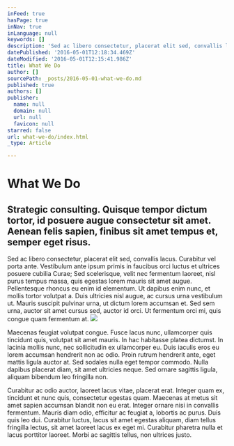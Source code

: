 ```yaml
---
inFeed: true
hasPage: true
inNav: true
inLanguage: null
keywords: []
description: 'Sed ac libero consectetur, placerat elit sed, convallis lacus. Curabitur vel porta ante. Vestibulum ante ipsum primis in faucibus orci luctus et ultrices posuere cubilia Curae; Sed scelerisque, velit nec fermentum laoreet, nisl purus tempus massa, quis egestas lorem mauris sit amet augue. Pellentesque rhoncus eu enim id elementum. Ut dapibus enim nunc, et mollis tortor volutpat a. Duis ultricies nisl augue, ac cursus urna vestibulum ut. Mauris suscipit pulvinar urna, ut dictum lorem accumsan et. Sed sem urna, auctor sit amet cursus sed, auctor id orci. Ut fermentum orci mi, quis congue quam fermentum at.'
datePublished: '2016-05-01T12:18:34.469Z'
dateModified: '2016-05-01T12:15:41.986Z'
title: What We Do
author: []
sourcePath: _posts/2016-05-01-what-we-do.md
published: true
authors: []
publisher:
  name: null
  domain: null
  url: null
  favicon: null
starred: false
url: what-we-do/index.html
_type: Article

---
```

# What We Do

## Strategic consulting. Quisque tempor dictum tortor, id posuere augue consectetur sit amet. Aenean felis sapien, finibus sit amet tempus et, semper eget risus. 

Sed ac libero consectetur, placerat elit sed, convallis lacus. Curabitur vel porta ante. Vestibulum ante ipsum primis in faucibus orci luctus et ultrices posuere cubilia Curae; Sed scelerisque, velit nec fermentum laoreet, nisl purus tempus massa, quis egestas lorem mauris sit amet augue. Pellentesque rhoncus eu enim id elementum. Ut dapibus enim nunc, et mollis tortor volutpat a. Duis ultricies nisl augue, ac cursus urna vestibulum ut. Mauris suscipit pulvinar urna, ut dictum lorem accumsan et. Sed sem urna, auctor sit amet cursus sed, auctor id orci. Ut fermentum orci mi, quis congue quam fermentum at.
![](https://the-grid-user-content.s3-us-west-2.amazonaws.com/4c454f42-2468-4a86-b36a-f4464b508e0b.jpg)

Maecenas feugiat volutpat congue. Fusce lacus nunc, ullamcorper quis tincidunt quis, volutpat sit amet mauris. In hac habitasse platea dictumst. In lacinia mollis nunc, nec sollicitudin ex ullamcorper eu. Duis iaculis eros eu lorem accumsan hendrerit non ac odio. Proin rutrum hendrerit ante, eget mattis ligula auctor at. Sed sodales nulla eget tempor commodo. Nulla dapibus placerat diam, sit amet ultricies neque. Sed ornare sagittis ligula, aliquam bibendum leo fringilla non.

Curabitur ac odio auctor, laoreet lacus vitae, placerat erat. Integer quam ex, tincidunt et nunc quis, consectetur egestas quam. Maecenas at metus sit amet sapien accumsan blandit non eu erat. Integer ornare nisi in convallis fermentum. Mauris diam odio, efficitur ac feugiat a, lobortis ac purus. Duis quis leo dui. Curabitur luctus, lacus sit amet egestas aliquam, diam tellus fringilla lectus, sit amet laoreet lacus ex eget mi. Curabitur pharetra nulla et lacus porttitor laoreet. Morbi ac sagittis tellus, non ultrices justo.